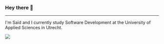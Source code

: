 ### Hey there 👋
- - -
I'm Saïd and I currently study Software Development at the University of Applied Sciences in Utrecht.

![](https://komarev.com/ghpvc/?username=Bosshi&color=blueviolet)

<!--
**Bosshi/bosshi** is a ✨ _special_ ✨ repository because its `README.md` (this file) appears on your GitHub profile.

Here are some ideas to get you started:

- 🔭 I’m currently working on ...
- 🌱 I’m currently learning ...
- 👯 I’m looking to collaborate on ...
- 🤔 I’m looking for help with ...
- 💬 Ask me about ...
- 📫 How to reach me: ...
- 😄 Pronouns: ...
- ⚡ Fun fact: ...
-->
